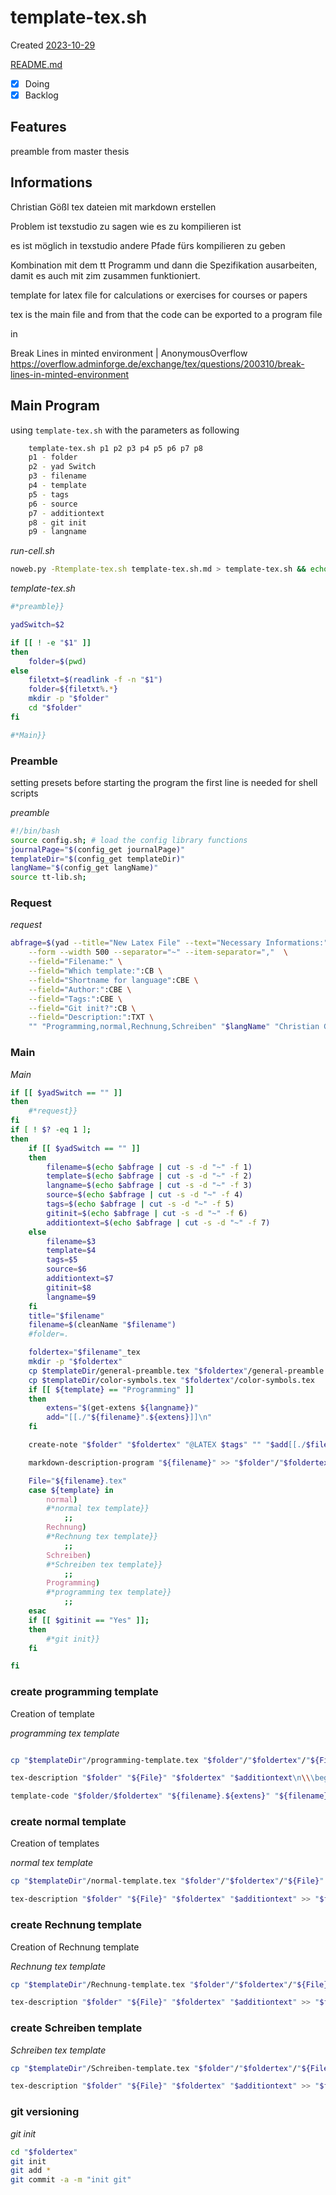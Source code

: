 # template-tex.sh
Created [2023-10-29]()

 [README.md](README.md)
- [X] Doing
- [X] Backlog

## Features

preamble from master thesis


## Informations
Christian Gößl
tex dateien mit markdown erstellen

Problem ist texstudio zu sagen wie es zu kompilieren ist

es ist möglich in texstudio andere Pfade fürs kompilieren zu geben

Kombination mit dem tt Programm und dann die Spezifikation ausarbeiten, damit es
auch mit zim zusammen funktioniert.



template for latex file for calculations or exercises for courses or papers

tex is the main file and from that the code can be exported to a program file

in

Break Lines in minted environment | AnonymousOverflow
https://overflow.adminforge.de/exchange/tex/questions/200310/break-lines-in-minted-environment


## Main Program

using ``template-tex.sh`` with the parameters as following
```bash
    template-tex.sh p1 p2 p3 p4 p5 p6 p7 p8
    p1 - folder
    p2 - yad Switch
    p3 - filename
    p4 - template
    p5 - tags
    p6 - source
    p7 - additiontext
    p8 - git init
    p9 - langname
```

*run-cell.sh*
```bash
noweb.py -Rtemplate-tex.sh template-tex.sh.md > template-tex.sh && echo 'template-tex.sh' && date
```

*template-tex.sh*
```bash
#*preamble}}

yadSwitch=$2

if [[ ! -e "$1" ]]
then
	folder=$(pwd)
else
	filetxt=$(readlink -f -n "$1")
	folder=${filetxt%.*}
	mkdir -p "$folder"
	cd "$folder"
fi

#*Main}}

```


### Preamble

setting presets before starting the program
the first line is needed for shell scripts

*preamble*
```bash
#!/bin/bash
source config.sh; # load the config library functions
journalPage="$(config_get journalPage)"
templateDir="$(config_get templateDir)"
langName="$(config_get langName)"
source tt-lib.sh;
```

### Request

*request*
```bash
abfrage=$(yad --title="New Latex File" --text="Necessary Informations:" \
	--form --width 500 --separator="~" --item-separator=","  \
	--field="Filename:" \
	--field="Which template:":CB \
	--field="Shortname for language":CBE \
	--field="Author:":CBE \
	--field="Tags:":CBE \
	--field="Git init?":CB \
	--field="Description:":TXT \
	"" "Programming,normal,Rechnung,Schreiben" "$langName" "Christian Gößl,Internet" ",physic,math" "No,Yes" "$additiontext")
```

### Main


*Main*
```bash
if [[ $yadSwitch == "" ]]
then
	#*request}}
fi
if [ ! $? -eq 1 ];
then
	if [[ $yadSwitch == "" ]]
    then
		filename=$(echo $abfrage | cut -s -d "~" -f 1)
		template=$(echo $abfrage | cut -s -d "~" -f 2)
		langname=$(echo $abfrage | cut -s -d "~" -f 3)
		source=$(echo $abfrage | cut -s -d "~" -f 4)
		tags=$(echo $abfrage | cut -s -d "~" -f 5)
		gitinit=$(echo $abfrage | cut -s -d "~" -f 6)
		additiontext=$(echo $abfrage | cut -s -d "~" -f 7)
	else
		filename=$3
		template=$4
		tags=$5
		source=$6
		additiontext=$7
		gitinit=$8
		langname=$9
	fi
	title="$filename"
	filename=$(cleanName "$filename")
	#folder=.

	foldertex="$filename"_tex
	mkdir -p "$foldertex"
	cp $templateDir/general-preamble.tex "$foldertex"/general-preamble.tex
	cp $templateDir/color-symbols.tex "$foldertex"/color-symbols.tex
	if [[ ${template} == "Programming" ]]
	then
		extens="$(get-extens ${langname})"
		add="[[./"${filename}".${extens}]]\n"
	fi

	create-note "$folder" "$foldertex" "@LATEX $tags" "" "$add[[./$filename.md]]\n[[./$filename.tex]]\n[[./$filename.pdf]]" >> "$folder"/"$foldertex".md

	markdown-description-program "${filename}" >> "$folder"/"$foldertex"/"${filename}".md

	File="${filename}.tex"
	case ${template} in
		normal)
		#*normal tex template}}
			;;
        Rechnung)
		#*Rechnung tex template}}
			;;
		Schreiben)
		#*Schreiben tex template}}
            ;;
		Programming)
		#*programming tex template}}
			;;
	esac
	if [[ $gitinit == "Yes" ]];
	then
		#*git init}}
	fi

fi
```


### create programming template

Creation of template

*programming tex template*
```bash

cp "$templateDir"/programming-template.tex "$folder"/"$foldertex"/"${File}"

tex-description "$folder" "${File}" "$foldertex" "$additiontext\n\\\begin{minted}[linenos=true,bgcolor=lightgraycolor,numberblanklines=true,showspaces=false,breaklines=true]{${langname}}\n#*${filename}.${extens}}}\n\\\end{minted}" "#*run code}}" >> "$folder"/"$foldertex"/"${filename}".md

template-code "$folder/$foldertex" "${filename}.${extens}" "${filename}.tex" "yes" >> "$folder"/"$foldertex"/"${filename}".md

```


### create normal template

Creation of templates

*normal tex template*
```bash
cp "$templateDir"/normal-template.tex "$folder"/"$foldertex"/"${File}"

tex-description "$folder" "${File}" "$foldertex" "$additiontext" >> "$folder"/"$foldertex"/"${filename}".md
```



### create Rechnung template

Creation of Rechnung template

*Rechnung tex template*
```bash
cp "$templateDir"/Rechnung-template.tex "$folder"/"$foldertex"/"${File}"

tex-description "$folder" "${File}" "$foldertex" "$additiontext" >> "$folder"/"$foldertex"/"${filename}".md

```


### create Schreiben template

*Schreiben tex template*
```bash
cp "$templateDir"/Schreiben-template.tex "$folder"/"$foldertex"/"${File}"

tex-description "$folder" "${File}" "$foldertex" "$additiontext" >> "$folder"/"$foldertex"/"${filename}".md

```


### git versioning

*git init*
```bash
cd "$foldertex"
git init
git add *
git commit -a -m "init git"
```


